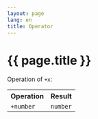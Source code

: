```yaml
---
layout: page
lang: en
title: Operator
---
```


# {{ page.title }}

Operation of <code>+x</code>:

<table>
<tr><th>Operation</th><th>Result</th></tr>
<tr><td><code>+number</code></td><td><code>number</code></td></tr>
</table>

